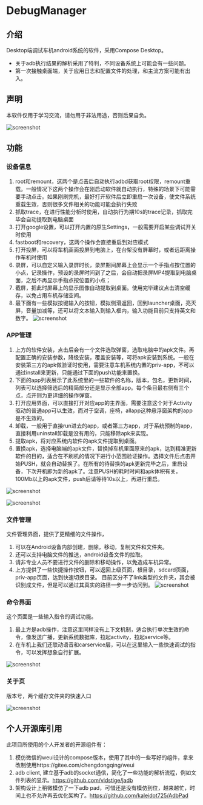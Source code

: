 # DebugManager

## 介绍
Desktop端调试车机android系统的软件，采用Compose Desktop。
* 关于adb执行结果的解析采用了特判，不同设备系统上可能会有一些问题。
* 第一次接触桌面端，关于应用日志和配置文件的处理，和主流方案可能有出入。

## 声明
本软件仅用于学习交流，请勿用于非法用途，否则后果自负。

![screenshot](screenshots/blogs_debugmanager_splash_screen.png)

## 功能
### 设备信息
1. root和remount，这两个是点击后自动执行adbd获取root权限，remount重载。一般情况下这两个操作会在刚启动软件就自动执行，特殊的场景下可能需要手动点击。如果刚刷完机，最好打开软件后立即重启一次设备，使文件系统重载生效，否则很多文件相关的功能可能会执行失败 
2. 抓取trace，在进行性能分析时使用，自动执行为期10s的trace记录，抓取完毕会自动提取到电脑桌面 
3. 打开google设置，可以打开内置的原生Settings，一般需要开启某些调试开关时使用
4. fastboot和recovery，这两个操作会直接重启到对应模式
5. 打开投屏，可以将车机画面投屏到电脑上，在台架没有屏幕时，或者远距离操作车机时使用 
6. 录屏，可以自定义输入录屏时长，录屏期间屏幕上会显示一个手指点按位置的小点，记录操作，预设的录屏时间到了之后，会自动把录屏MP4提取到电脑桌面，之后不再显示手指点按位置的小点； 
7. 截屏，把此时屏幕上的显示图像自动提取到桌面。使用完毕建议点击清空缓存，以免占用车机存储空间。 
8. 最下面有一些模拟按键输入的按钮，模拟侧滑返回，回到launcher桌面，亮灭屏，音量加减等，还可以将文本输入到输入框内，输入功能目前只支持英文和数字。
![screenshot](screenshots/blogs_cmp_deviceinfo.png)

### APP管理
1. 上方的软件安装，点击后会有一个文件选取弹窗，选取电脑中的apk文件。再配置正确的安装参数，降级安装，覆盖安装等，可将apk安装到系统。一般在安装第三方的apk做验证时使用，需要注意车机系统内置的priv-app，不可以通过install来更新，只能通过下面的push功能来置换。
2. 下面的app列表展示了此系统里的一些软件的名称，版本，包名，更新时间，列表可以选择筛选后的精简部分还是显示全部app。每个条目最右侧有三个点，点开则为更详细的操作弹窗。
3. 打开应用界面，可以直接打开对应app的主界面，需要注意这个对于Activity驱动的普通app可以生效，而对于空调，座椅，allapp这种悬浮窗架构的app是不生效的。
4. 卸载，一般用于直接run进去的app，或者第三方app，对于系统预制的app，直接利用uninstall卸载是没有用的，只能移除apk来实现。
5. 提取apk，将对应系统内软件的apk文件提取到桌面。
6. 置换apk，选择电脑端的apk文件，替换掉车机里面原来的apk，达到精准更新软件的目的，适合在不刷机的情况下进行小范围验证操作。选择文件后点击开始PUSH，就会自动替换了。在所有的待替换的apk更新完毕之后，重启设备，下次开机即为新的apk了。注意PUSH的耗时时间和apk体积有关，100Mb以上的apk文件，push后请等待10s以上，再进行重启。

![screenshot](screenshots/blogs_cmp_appmanage_1.png)

![screenshot](screenshots/blogs_cmp_appmanage_2.png)

### 文件管理
文件管理界面，提供了更精细的文件操作，
1. 可以在Android设备内部创建，删除，移动，复制文件和文件夹。
2. 还可以支持电脑文件的推送，android设备文件的拉取。
3. 请非专业人员不要进行文件的删除和移动操作，以免造成车机异常。
4. 上方提供了一些快捷操作按钮，可以返回上级页面，根目录，sdcard页面，priv-app页面，达到快速切换目录。
目前区分不了link类型的文件夹，其会被识别成文件，但是可以通过其真实的路径一步一步访问到。
![screenshot](screenshots/blogs_cmp_filemanage_1.png)

### 命令界面
这个页面是一些输入指令的调试功能。
1. 最上方是adb操作，注意这里同样没有上下文机制，适合执行单次生效的命令，像发送广播，更新系统数据库，拉起activity，拉起service等。
2. 在车机上我们还联动语音和carservice层，可以在这里输入一些快速调试的指令，可以发挥想象自行扩展。

![screenshot](screenshots/blogs_cmp_cmdexecute.png)

### 关于页
版本号，两个缓存文件夹的快速入口

![screenshot](screenshots/blogs_cmp_about.png)

## 个人开源库引用
此项目所使用的个人开发者的开源组件有：
1. 模仿微信的weui设计的compose版本，使用了其中的一些写好的组件，拿来改制使用https://gitee.com/chengdongqing/weui
2. adb client, 建立基于adb的socket通信，简化了一些功能的解析流程，例如文件列表的显示。https://github.com/vidstige/jadb
3. 架构设计上稍微模仿了一下adb pad，可惜还是没有模仿到位，越来越忙，时间上也不允许再去优化架构了。https://github.com/kaleidot725/AdbPad
